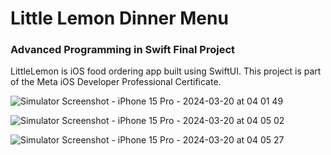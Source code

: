 # Little Lemon Dinner Menu
### Advanced Programming in Swift Final Project
LittleLemon is iOS food ordering app built using SwiftUI. This project is part of the Meta iOS Developer Professional Certificate.

![Simulator Screenshot - iPhone 15 Pro - 2024-03-20 at 04 01 49](https://github.com/sukrusimsek/LittleLemonDinnerMenu-Meta/assets/107575752/070b9d74-06e0-44d0-8007-8ee9ce144fe8)

![Simulator Screenshot - iPhone 15 Pro - 2024-03-20 at 04 05 02](https://github.com/sukrusimsek/LittleLemonDinnerMenu-Meta/assets/107575752/ffaec7af-d62e-4781-90ab-58aebfd065fc)

![Simulator Screenshot - iPhone 15 Pro - 2024-03-20 at 04 05 27](https://github.com/sukrusimsek/LittleLemonDinnerMenu-Meta/assets/107575752/fc8b3a82-6014-4fd9-b0b9-ca720331dace)

